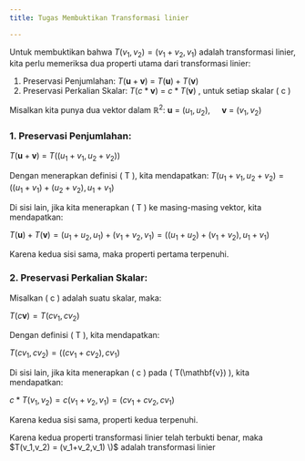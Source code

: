 ```yaml
---
title: Tugas Membuktikan Transformasi linier

---
```


Untuk membuktikan bahwa $T(v_1,v_2) = (v_1+v_2,v_1)$ adalah transformasi linier, kita perlu memeriksa dua properti utama dari transformasi linier:

1. Preservasi Penjumlahan: $T(\mathbf{u} + \mathbf{v})$ = $T(\mathbf{u}) + T (\mathbf{v})$
2. Preservasi Perkalian Skalar: $T(c *\mathbf{v})$ = $c *T(\mathbf{v})$ , untuk setiap skalar \( c \)

Misalkan kita punya dua vektor dalam $\mathbb{R}^2$:
$\mathbf{u}$ = $(u_1, u_2)$, $\quad \mathbf{v}$ = $(v_1, v_2)$

### 1. Preservasi Penjumlahan:

$T(\mathbf{u} + \mathbf{v})$ = $T((u_1 + v_1, u_2 + v_2))$

Dengan menerapkan definisi \( T \), kita mendapatkan:
$T(u_1+v_1, u_2+v_2) = ((u_1+v_1) + (u_2+v_2), u_1+v_1)$

Di sisi lain, jika kita menerapkan \( T \) ke masing-masing vektor, kita mendapatkan:

$T(\mathbf{u}) + T(\mathbf{v}) = (u_1+u_2, u_1) + (v_1+v_2, v_1) = ((u_1+u_2) + (v_1+v_2), u_1+v_1)$

Karena kedua sisi sama, maka properti pertama terpenuhi.

### 2. Preservasi Perkalian Skalar:
Misalkan ( c \) adalah suatu skalar, maka:

$T(c \mathbf{v}) = T(c v_1, c v_2)$

Dengan definisi \( T \), kita mendapatkan:

$T(c v_1, c v_2) = ((c v_1 + c v_2), c v_1)$

Di sisi lain, jika kita menerapkan \( c \) pada \( T(\mathbf{v}) \), kita mendapatkan:

$c *T(v_1, v_2) = c (v_1+v_2, v_1) = (c v_1 + c v_2, c v_1)$

Karena kedua sisi sama, properti kedua terpenuhi.


Karena kedua properti transformasi linier telah terbukti benar, maka $T(v_1,v_2) = (v_1+v_2,v_1) \)$ adalah transformasi linier
